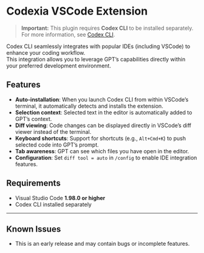 # Codexia VSCode Extension

> **Important:** This plugin requires **Codex CLI** to be installed separately.  
> For more information, see [Codex CLI](https://github.com/openai/codex).

Codex CLI seamlessly integrates with popular IDEs (including VSCode) to enhance your coding workflow.  
This integration allows you to leverage GPT’s capabilities directly within your preferred development environment.

## Features
- **Auto-installation**: When you launch Codex CLI from within VSCode’s terminal, it automatically detects and installs the extension.
- **Selection context**: Selected text in the editor is automatically added to GPT’s context.
- **Diff viewing**: Code changes can be displayed directly in VSCode’s diff viewer instead of the terminal.
- **Keyboard shortcuts**: Support for shortcuts (e.g., `Alt+Cmd+K`) to push selected code into GPT’s prompt.
- **Tab awareness**: GPT can see which files you have open in the editor.
- **Configuration**: Set `diff tool = auto` in `/config` to enable IDE integration features.

## Requirements
- Visual Studio Code **1.98.0 or higher**
- Codex CLI installed separately

---

## Known Issues
- This is an early release and may contain bugs or incomplete features.